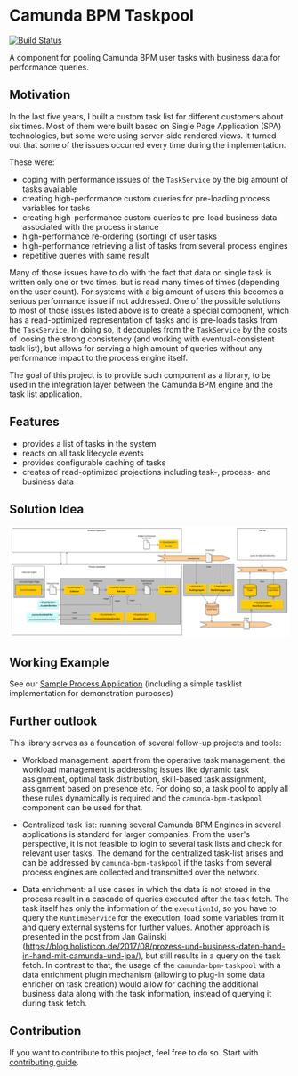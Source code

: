 # Camunda BPM Taskpool
[![Build Status](https://travis-ci.org/holunda-io/camunda-bpm-taskpool.svg?branch=master)](https://travis-ci.org/holunda-io/camunda-bpm-taskpool) 

A component for pooling Camunda BPM user tasks with business data for performance queries.

## Motivation

In the last five years, I built a custom task list for different customers about six times. 
Most of them were built based on Single Page Application (SPA) technologies, but some were 
using server-side rendered views. It turned out that some of the issues occurred every time during the implementation. 

These were:

- coping with performance issues of the `TaskService` by the big amount of tasks available 
- creating high-performance custom queries for pre-loading process variables for tasks
- creating high-performance custom queries to pre-load business data associated with the process instance
- high-performance re-ordering (sorting) of user tasks
- high-performance retrieving a list of tasks from several process engines
- repetitive queries with same result

Many of those issues have to do with the fact that data on single task is written only one or two times, but is read many times of times (depending on the user count). 
For systems with a big amount of users this becomes a serious performance issue if not addressed. One of the possible solutions to most of those issues listed above 
is to create a special component, which has a read-optimized representation of tasks and is pre-loads tasks from the `TaskService`. In doing so, it decouples 
from the `TaskService` by the costs of loosing the strong consistency (and working with eventual-consistent task list), but allows for serving a high amount 
of queries without any performance impact to the process engine itself.

The goal of this project is to provide such component as a library, to be used in the integration layer between the Camunda BPM engine and the task list application. 

## Features

- provides a list of tasks in the system
- reacts on all task lifecycle events 
- provides configurable caching of tasks
- creates of read-optimized projections including task-, process- and business data

## Solution Idea


![Architectural whitebox](docs/architecture-collector.png "Architecture Collector")


## Working Example

See our [Sample Process Application](examples) (including a simple tasklist implementation for demonstration purposes)

## Further outlook

This library serves as a foundation of several follow-up projects and tools:

- Workload management: apart from the operative task management, the workload management is addressing issues like dynamic task assignment, optimal task distribution, skill-based task assignment, assignment based on presence etc.  For doing so, a task pool to apply all these rules dynamically is required and the `camunda-bpm-taskpool` component can be used for that.

- Centralized task list: running several Camunda BPM Engines in several applications is standard for larger companies. From the user's perspective, it is not feasible to login to several task lists and check for relevant user tasks. The demand for the centralized task-list arises and can be addressed by `camunda-bpm-taskpool` if the tasks from several process engines are collected and transmitted over the network.

- Data enrichment: all use cases in which the data is not stored in the process result in a cascade of queries executed after the task fetch. The task itself has only the information of the `executionId`, so you have to query the `RuntimeService` for the execution, load some variables from it and query external systems for further values. Another approach is presented in the post from Jan Galinski  (https://blog.holisticon.de/2017/08/prozess-und-business-daten-hand-in-hand-mit-camunda-und-jpa/), but still results in a query on the task fetch. In contrast to that, the usage of the `camunda-bpm-taskpool` with a data enrichment plugin mechanism (allowing to plug-in some data enricher on task creation) would allow for caching the additional business data along with the task information, instead of querying it during task fetch.


## Contribution

If you want to contribute to this project, feel free to do so. Start with [contributing guide](/.github/CONTRIBUTING.md).


